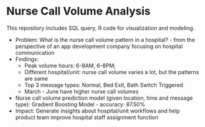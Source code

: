 # Nurse Call Volume Analysis
This repository includes SQL query, R code for visualization and modeling.

* Problem: What is the nurse call volume pattern in a hospital? - from the perspective of an app development company focusing on hospital communication 
* Findings: 
  * Peak volume hours: 6-8AM, 6-8PM;
  * Different hospital/unit: nurse call volume varies a lot, but the patterns are same
  * Top 3 message types: Normal, Bed Exit, Bath Switch Triggered
  * March - June have higher nurse call volumes
* Nurse call volume prediction model (given location, time and message type): Gradient Boosting Model - accuracy: 87.50%
* Impact: Generate insights about hospital/unit workflows and help product team improve hospital staff assignment function
